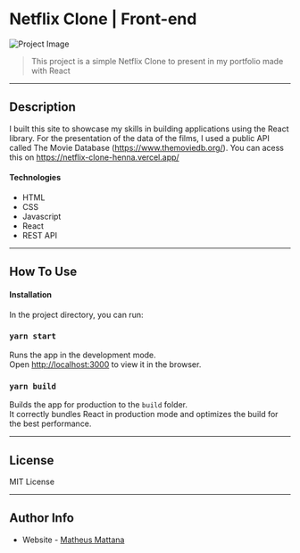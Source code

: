 # Netflix Clone | Front-end

![Project Image](https://drscdn.500px.org/photo/1029274226/m%3D900/v2?sig=c4f46547ee9555ebba354831f2a106463ce9c3010c79f753245cc4c131cb2f35)

> This project is a simple Netflix Clone to present in my portfolio made with React 


---

## Description
I built this site to showcase my skills in building applications using the React library. For the presentation of the data of the films, I used a public API called The Movie Database (https://www.themoviedb.org/).
You can acess this on https://netflix-clone-henna.vercel.app/

#### Technologies

- HTML
- CSS
- Javascript
- React
- REST API

---

## How To Use

#### Installation

In the project directory, you can run:

### `yarn start`

Runs the app in the development mode.<br />
Open [http://localhost:3000](http://localhost:3000) to view it in the browser.

### `yarn build`

Builds the app for production to the `build` folder.<br />
It correctly bundles React in production mode and optimizes the build for the best performance.

---

## License

MIT License

---

## Author Info

- Website - [Matheus Mattana](https://matheusmattana.com.br/)

